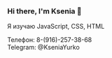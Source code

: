 ### Hi there, I'm Ksenia 👋

Я изучаю JavaScript, CSS, HTML  
  
Телефон: 8-(916)-257-38-68  
Telegram: @KseniaYurko  




